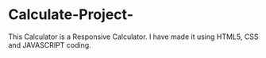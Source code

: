 # Calculate-Project-
This Calculator is a Responsive Calculator.
I have made it using HTML5, CSS and JAVASCRIPT coding.
